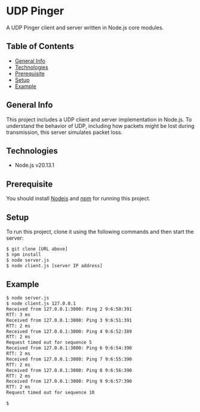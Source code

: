 # UDP Pinger
A UDP Pinger client and server written in Node.js core modules.

## Table of Contents
- [General Info](#general-info)
- [Technologies](#technologies)
- [Prerequisite](#prerequisite)
- [Setup](#setup)
- [Example](#example)

## General Info
This project includes a UDP client and server implementation in Node.js. To understand the behavior of UDP, including how packets might be lost during transmission, this server simulates packet loss.

## Technologies
- Node.js v20.13.1

## Prerequisite
You should install [Nodejs](https://nodejs.org/en/download/package-manager) and [npm](https://docs.npmjs.com/downloading-and-installing-node-js-and-npm) for running this project.
## Setup
To run this project, clone it using the following commands and then start the server:
```bash
$ git clone [URL above]
$ npm install  
$ node server.js
$ node client.js [server IP address]
```
## Example
```bash
$ node server.js
$ node client.js 127.0.0.1
Received from 127.0.0.1:3000: Ping 2 9:6:50:391
RTT: 3 ms
Received from 127.0.0.1:3000: Ping 3 9:6:51:391
RTT: 2 ms
Received from 127.0.0.1:3000: Ping 4 9:6:52:389
RTT: 2 ms
Request timed out for sequence 5
Received from 127.0.0.1:3000: Ping 6 9:6:54:390
RTT: 2 ms
Received from 127.0.0.1:3000: Ping 7 9:6:55:390
RTT: 2 ms
Received from 127.0.0.1:3000: Ping 8 9:6:56:390
RTT: 2 ms
Received from 127.0.0.1:3000: Ping 9 9:6:57:390
RTT: 2 ms
Request timed out for sequence 10

$
```